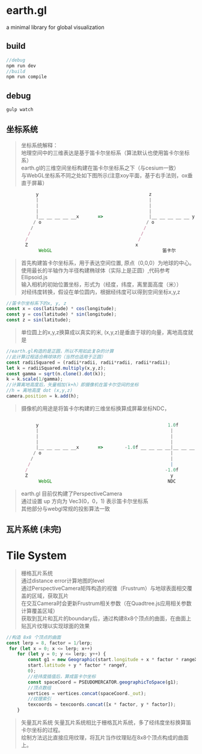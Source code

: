 # earth.gl

a minimal library for global visualization

## build ##
``` javascript
//debug
npm run dev
//build
npm run compile
```

## debug ##
```
gulp watch
```
## 坐标系统 ##
>坐标系统解释：</br>
 地理空间中的三维表达是基于笛卡尔坐标系（算法默认也使用笛卡尔坐标系）</br>
 earth.gl的三维空间坐标构建在笛卡尔坐标系之下（与cesium一致）</br>
 与WebGL坐标系不同之处如下图所示(注意xoy平面，基于右手法则，ox垂直于屏幕）</br>
```javascript
           y                                         z
           |                                         |
           |                                         |
           |                                         |
           |__ __ __ __ __x       =>                 |__ __ __ __ __ y 
          / o                                       / o
         /                                         /
        /                                         /
       /                                         /
       Z                                        x
            WebGL                                         笛卡尔
```
 > 首先构建笛卡尔坐标系，用于表达空间位置, 原点（0,0,0）为地球的中心。</br>
 > 使用最长的半轴作为半径构建椭球体（实际上是正圆）,代码参考 Ellipsoid.js</br>
 > 输入相机的初始位置坐标，形式为（经度，纬度，离里面高度（米））</br>
 > 对经纬度转换，假设在单位圆内，根据经纬度可以得到空间坐标x,y,z
```javascript
//笛卡尔坐标系下的x, y, z
const x = cos(latitude) * cos(longitude);
const y = cos(latitude) * sin(longitude);
const z = sin(latitude);
```
> 单位圆上的x,y,z换算成以真实的米, (x,y,z)是垂直于球的向量，离地高度就是
```javascript
//earth.gl构造的是正圆，所以不用如此复杂的计算
//此计算过程适合椭球体的（当然也适用于正圆）
const radiiSquared = (radii*radii, radii*radii, radii*radii);
let k = radiiSquared.multiply(x,y,z);
const gamma = sqrt(n.clone().dot(k));
k = k.scale(1/gamma);
//计算离地高度后，矢量相加(k+h）即摄像机在笛卡尔空间的坐标
//h = 离地高度 dot (x,y,z)
camera.position = k.add(h);
```
> 摄像机的用途是将笛卡尔构建的三维坐标换算成屏幕坐标NDC，
```javascript

           y                                                1.0f
           |                                                 |
           |                                                 |
           |                                                 |
           |__ __ __ __ __x       =>        -1.0f __ __ __ __|__ __ __ __ __  1.0f
          / o                                                |                x
         /                                                   |
        /                                                    |
       /                                                   -1.0f
       Z                                                     y
            WebGL                                           NDC
```
> earth.gl 目前仅构建了PerspectiveCamera</br>
> 通过设置 up 方向为 Vec3(0，0，1) 表示笛卡尔坐标系</br>
> 其他部分与webgl常规的投影算法一致</br>
## 瓦片系统 (未完) ##
# Tile System #
> 栅格瓦片系统</br>
> 通过distance error计算地图的level</br>
> 通过PerspectiveCamera矩阵构造的视锥（Frustrum）与地球表面相交覆盖的区域，获取瓦片</br>
> 在交互Camera时会更新Frustrum相关参数（在Quadtree.js应用相关参数计算覆盖区域）</br>
> 获取到瓦片和瓦片的boundary后，通过构建8x8个顶点的曲面，在曲面上贴瓦片纹理以实现球面的效果</br>
``` javascript
//构造 8x8 个顶点的曲面
const lerp = 8, factor = 1/lerp;
 for (let x = 0; x <= lerp; x++)
    for (let y = 0; y <= lerp; y++) {
        const g1 = new Geographic(start.longitude + x * factor * rangeX, 
        start.latitude + y * factor * rangeY,
        0);
        //经纬度插值后，算成笛卡尔坐标
        const spaceCoord = PSEUDOMERCATOR.geographicToSpace(g1);
        //顶点数组
        vertices = vertices.concat(spaceCoord._out);
        //纹理索引
        texcoords = texcoords.concat([x * factor, y * factor]);
    }
```
>矢量瓦片系统
>矢量瓦片系统相比于栅格瓦片系统，多了经纬度坐标换算笛卡尔坐标的过程。</br>
>绘制方法远比直接应用纹理，将瓦片当作纹理贴在8x8个顶点构成的曲面上。

